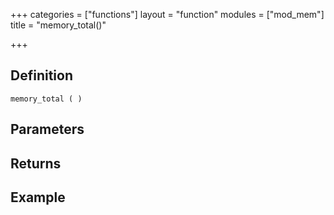+++
categories = ["functions"]
layout = "function"
modules = ["mod_mem"]
title = "memory_total()"

+++

## Definition

    memory_total ( )

## Parameters

## Returns

## Example
